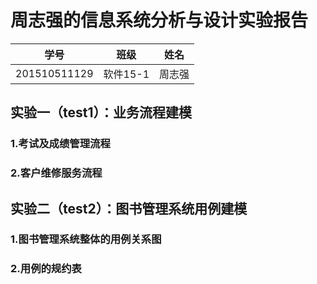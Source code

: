 周志强的信息系统分析与设计实验报告
============
|学号|班级|姓名|
|:---------------:|:------------:|:------------:|
|201510511129|软件15-1|周志强|

## 实验一（test1）：业务流程建模

### 1.考试及成绩管理流程

### 2.客户维修服务流程

## 实验二（test2）：图书管理系统用例建模

### 1.图书管理系统整体的用例关系图

### 2.用例的规约表



